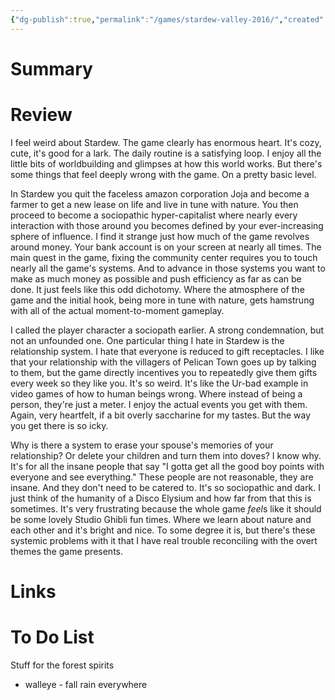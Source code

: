 ```yaml
---
{"dg-publish":true,"permalink":"/games/stardew-valley-2016/","created":"2024-07-05","updated":"2024-08-14"}
---
```



# Summary

# Review

I feel weird about Stardew. The game clearly has enormous heart. It's cozy, cute, it's good for a lark. The daily routine is a satisfying loop. I enjoy all the little bits of worldbuilding and glimpses at how this world works. But there's some things that feel deeply wrong with the game. On a pretty basic level.

In Stardew you quit the faceless amazon corporation Joja and become a farmer to get a new lease on life and live in tune with nature. You then proceed to become a sociopathic hyper-capitalist where nearly every interaction with those around you becomes defined by your ever-increasing sphere of influence. I find it strange just how much of the game revolves around money. Your bank account is on your screen at nearly all times. The main quest in the game, fixing the community center requires you to touch nearly all the game's systems. And to advance in those systems you want to make as much money as possible and push efficiency as far as can be done. It just feels like this odd dichotomy. Where the atmosphere of the game and the initial hook, being more in tune with nature, gets hamstrung with all of the actual moment-to-moment gameplay.

I called the player character a sociopath earlier. A strong condemnation, but not an unfounded one. One particular thing I hate in Stardew is the relationship system. I hate that everyone is reduced to gift receptacles. I like that your relationship with the villagers of Pelican Town goes up by talking to them, but the game directly incentives you to repeatedly give them gifts every week so they like you. It's so weird. It's like the Ur-bad example in video games of how to human beings wrong. Where instead of being a person, they're just a meter. I enjoy the actual events you get with them. Again, very heartfelt, if a bit overly saccharine for my tastes. But the way you get there is so icky.

Why is there a system to erase your spouse's memories of your relationship? Or delete your children and turn them into doves? I know why. It's for all the insane people that say "I gotta get all the good boy points with everyone and see everything." These people are not reasonable, they are insane. And they don't need to be catered to. It's so sociopathic and dark. I just think of the humanity of a Disco Elysium and how far from that this is sometimes. It's very frustrating because the whole game *feel*s like it should be some lovely Studio Ghibli fun times. Where we learn about nature and each other and it's bright and nice. To some degree it is, but there's these systemic problems with it that I have real trouble reconciling with the overt themes the game presents.

# Links

# To Do List

Stuff for the forest spirits

- walleye - fall rain everywhere
